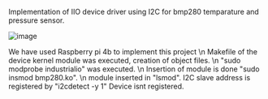 Implementation of IIO device driver using I2C for bmp280 temparature and pressure sensor.

![image](https://user-images.githubusercontent.com/99579261/166174919-1430ab2c-d251-4a8d-bfc6-86a925341080.jpeg)

We have used Raspberry pi 4b to implement this project \n
Makefile of the device kernel module was executed, creation of object files. \n
"sudo modprobe industrialio" was executed. \n
Insertion of module is done "sudo insmod bmp280.ko". \n
module inserted in "lsmod".
I2C slave address is registered by "i2cdetect -y 1"
Device isnt registered. 
